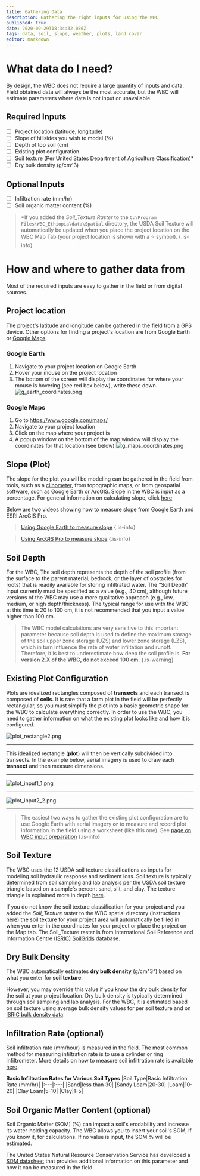 ```yaml
---
title: Gathering Data
description: Gathering the right inputs for using the WBC
published: true
date: 2020-09-29T18:34:32.086Z
tags: data, soil, slope, weather, plots, land cover
editor: markdown
---
```


# What data do I need?
By design, the WBC does not require a large quantity of inputs and data. Field obtained data will always be the most accurate, but the WBC will estimate parameters where data is not input or unavailable. 

## Required Inputs

- [ ] Project location (latitude, longitude)
- [ ] Slope of hillsides you wish to model (%)
- [ ] Depth of top soil (cm)
- [ ] Existing plot configuration
- [ ] Soil texture (Per United States Department of Agriculture Classification)*
- [ ] Dry bulk density (g/cm^3)

## Optional Inputs

- [ ] Infiltration rate (mm/hr)
- [ ] Soil organic matter content (%)

> *If you added the *Soil_Texture Raster* to the `C:\Program Files\WBC_Ethiopia\data\Spatial` directory, the USDA Soil Texture will automatically be updated when you place the project location on the WBC Map Tab (your project location is shown with a :star: symbol). 
{.is-info}

# How and where to gather data from
Most of the required inputs are easy to gather in the field or from digital sources. 
## Project location
The project's latitude and longitude can be gathered in the field from a GPS device. Other options for finding a project's location are from Google Earth or [Google Maps](https://www.google.com/maps). 
### Google Earth
1. Navigate to your project location on Google Earth
1. Hover your mouse on the project location
1. The bottom of the screen will display the coordinates for where your mouse is hovering (see red box below), write these down. 
![g_earth_coordinates.png](/g_earth_coordinates.png)

### Google Maps
1. Go to https://www.google.com/maps/
1. Navigate to your project location
1. Click on the map where your project is
1. A popup window on the bottom of the map window will display the coordinates for that location (see below)
![g_maps_coordinates.png](/g_maps_coordinates.png)

## Slope (Plot)
The slope for the plot you will be modeling can be gathered in the field from tools, such as a [clinometer](https://openoregon.pressbooks.pub/forestmeasurements/chapter/1-2-field-technique-tips-for-measuring-slope/), from topographic maps, or from geospatial software, such as Google Earth or ArcGIS. Slope in the WBC is input as a percentage. For general information on calculating slope, click [here](https://en.wikipedia.org/wiki/Grade_(slope))

Below are two videos showing how to measure slope from Google Earth and ESRI ArcGIS Pro. 
> [Using Google Earth to measure slope](/3_ge_measurements.mp4)
{.is-info}

>[Using ArcGIS Pro to measure slope](/4_arcgis_measurements.mp4)
{.is-info}

## Soil Depth
For the WBC, The soil depth represents the depth of the soil profile (from the surface to the parent material, bedrock, or the layer of obstacles for roots) that is readily available for storing infiltrated water. The “Soil Depth” input currently must be specified as a value (e.g., 40 cm), although future versions of the WBC may use a more qualitative approach (e.g., low, medium, or high depth/thickness). The typical range for use with the WBC at this time is 20 to 100 cm, it is not recommended that you input a value higher than 100 cm. 

> The WBC model calculations are very sensitive to this important parameter because soil depth is used to define the maximum storage of the soil upper zone storage (UZS) and lower zone storage (LZS), which in turn influence the rate of water infiltation and runoff. Therefore, it is best to underestimate how deep the soil profile is. **For version 2.X of the WBC, do not exceed 100 cm.**
{.is-warning}


## Existing Plot Configuration
Plots are idealized rectangles composed of **transects** and each transect is composed of **cells**. It is rare that a farm plot in the field will be perfectly rectangular, so you must simplify the plot into a basic geometric shape for the WBC to calculate everything correctly. In order to use the WBC, you need to gather information on what the existing plot looks like and how it is configured. 

![plot_rectangle2.png](/plot_rectangle2.png)

---

This idealized rectangle (**plot**) will then be vertically subdivided into transects. In the example below, aerial imagery is used to draw each **transect** and then measure dimensions. 

---
![plot_input1_1.png](/plot_input1_1.png)

---
![plot_input2_2.png](/plot_input2_2.png)

---

> The easiest two ways to gather the existing plot configuration are to use Google Earth with aerial imagery **or** to measure and record plot information in the field using a worksheet (like this one). See [page on WBC input preparation](/input-preparation) 
{.is-info}

## Soil Texture
The WBC uses the 12 USDA soil texture classifications as inputs for modeling soil hydraulic response and sediment loss. Soil texture is typically determined from soil sampling and lab analysis per the USDA soil texture triangle based on a sample's percent sand, silt, and clay. The texture triangle is explained more in depth [here](https://www.nrcs.usda.gov/wps/portal/nrcs/detail/soils/survey/?cid=nrcs142p2_054167). 

If you do not know the soil texture classification for your project **and** you added the *Soil_Texture* raster to the WBC spatial directory (instructions [here](/Installing-the-wbc)) the soil texture for your project area will automatically be filled in when you enter in the coordinates for your project or place the project on the Map tab. The Soil_Texture raster is from International Soil Reference and Information Centre [(ISRIC)](https://www.isric.org/) [SoilGrids](https://www.isric.org/explore/soilgrids/faq-soilgrids) database. 

## Dry Bulk Density
The WBC automatically estimates **dry bulk density** (g/cm^3^) based on what you enter for **soil texture**. 

However, you may override this value if you know the dry bulk density for the soil at your project location. Dry bulk density is typically determined through soil sampling and lab analysis. For the WBC, it is estimated based on soil texture using average bulk density values for per soil texture and on [ISRIC bulk density data](https://data.isric.org/geonetwork/srv/eng/catalog.search#/metadata/713396f9-1687-11ea-a7c0-a0481ca9e724). 

## Infiltration Rate (optional)
Soil infiltration rate (mm/hour) is measured in the field. The most common method for measuring infiltration rate is to use a cylinder or ring infiltrometer. More details on how to measure soil infiltration rate is available [here](http://www.fao.org/3/S8684E/s8684e0a.htm#:~:text=The%20most%20common%20method%20to,a%20cylinder%20or%20ring%20infiltrometer.&text=Ring%20infiltrometer%20of%2030%20cm,to%20prevent%20lateral%20water%20flow.).


**Basic Infiltration Rates for Various Soil Types**
|Soil Type|Basic Infiltration Rate (mm/hr)|
|:---|:---|
|Sand|less than 30|
|Sandy Loam|20-30|
|Loam|10-20|
|Clay Loam|5-10|
|Clay|1-5|

## Soil Organic Matter Content (optional) 
Soil Organic Matter (SOM) (%) can impact a soil's erodability and increase its water-holding capacity. The WBC allows you to insert your soil's SOM, if you know it, for calculations. If no value is input, the SOM % will be estimated. 

The United States Natural Resource Conservation Service has developed a [SOM datasheet](https://www.nrcs.usda.gov/Internet/FSE_DOCUMENTS/nrcs142p2_053264.pdf) that provides additional information on this parameter and how it can be measured in the field. 